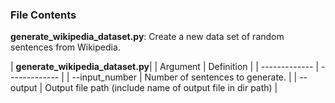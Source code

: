 ### File Contents


**generate_wikipedia_dataset.py**: Create a new data set of random sentences from Wikipedia.

| **generate_wikipedia_dataset.py**|
| Argument  | Definition |
| ------------- | ------------- |
| --input_number | Number of sentences to generate. |
| --output  | Output file path (include name of output file in dir path) |
